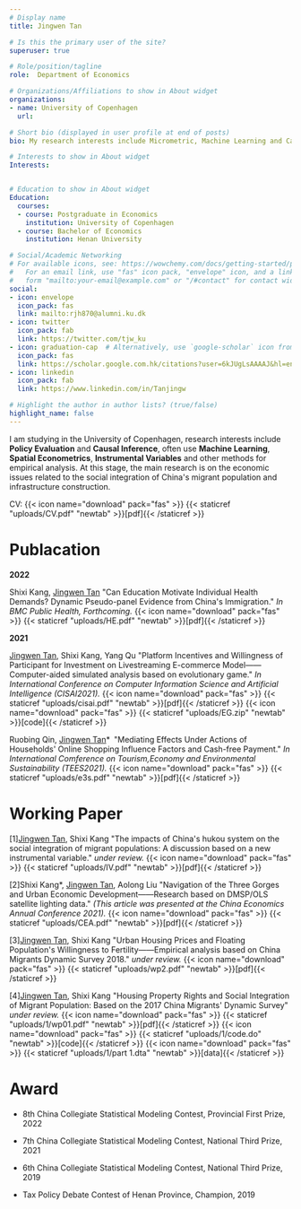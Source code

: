 ```yaml
---
# Display name
title: Jingwen Tan

# Is this the primary user of the site?
superuser: true

# Role/position/tagline
role:  Department of Economics

# Organizations/Affiliations to show in About widget
organizations:
- name: University of Copenhagen
  url: 

# Short bio (displayed in user profile at end of posts)
bio: My research interests include Micrometric, Machine Learning and Causal Inference

# Interests to show in About widget
Interests:


# Education to show in About widget
Education:
  courses:
  - course: Postgraduate in Economics
    institution: University of Copenhagen
  - course: Bachelor of Economics
    institution: Henan University

# Social/Academic Networking
# For available icons, see: https://wowchemy.com/docs/getting-started/page-builder/#icons
#   For an email link, use "fas" icon pack, "envelope" icon, and a link in the
#   form "mailto:your-email@example.com" or "/#contact" for contact widget.
social:
- icon: envelope
  icon_pack: fas
  link: mailto:rjh870@alumni.ku.dk
- icon: twitter
  icon_pack: fab
  link: https://twitter.com/tjw_ku
- icon: graduation-cap  # Alternatively, use `google-scholar` icon from `ai` icon pack
  icon_pack: fas
  link: https://scholar.google.com.hk/citations?user=6kJUgLsAAAAJ&hl=en
- icon: linkedin
  icon_pack: fab
  link: https://www.linkedin.com/in/Tanjingw

# Highlight the author in author lists? (true/false)
highlight_name: false
---
```


I am studying in the University of Copenhagen, research interests include <b>Policy Evaluation</b> and <b>Causal Inference</b>, often use <b>Machine Learning</b>, <b>Spatial Econometrics</b>, <b>Instrumental Variables</b> and other methods for empirical analysis. At this stage, the main research is on the economic issues related to the social integration of China's migrant population and infrastructure construction.

CV: {{< icon name="download" pack="fas" >}} {{< staticref "uploads/CV.pdf" "newtab" >}}[pdf]{{< /staticref >}}


<h1>Publacation</h1>

<b>2022</b>

Shixi Kang, <u>Jingwen Tan</u> "Can Education Motivate Individual Health Demands? Dynamic Pseudo-panel Evidence from China's Immigration." <i>In BMC Public Health, Forthcoming.</i>
{{< icon name="download" pack="fas" >}} {{< staticref "uploads/HE.pdf" "newtab" >}}[pdf]{{< /staticref >}}

<b>2021</b>

<u>Jingwen Tan</u>, Shixi Kang, Yang Qu "Platform Incentives and Willingness of Participant for Investment on Livestreaming E-commerce Model——Computer-aided simulated analysis based on evolutionary game." <i>In International Conference on Computer Information Science and Artificial Intelligence (CISAI2021).</i>
{{< icon name="download" pack="fas" >}} {{< staticref "uploads/cisai.pdf" "newtab" >}}[pdf]{{< /staticref >}}
{{< icon name="download" pack="fas" >}} {{< staticref "uploads/EG.zip" "newtab" >}}[code]{{< /staticref >}}

Ruobing Qin, <u>Jingwen Tan</u>* "Mediating Effects Under Actions of Households' Online Shopping Influence Factors and Cash-free Payment." <i>In International Comference on Tourism,Economy and Environmental Sustainability (TEES2021).</i>
{{< icon name="download" pack="fas" >}} {{< staticref "uploads/e3s.pdf" "newtab" >}}[pdf]{{< /staticref >}}

<h1>Working Paper</h1>

[1]<u>Jingwen Tan</u>, Shixi Kang "The impacts of China's hukou system on the social integration of migrant populations: A discussion based on a new instrumental variable." <i>under review.</i>
{{< icon name="download" pack="fas" >}} {{< staticref "uploads/IV.pdf" "newtab" >}}[pdf]{{< /staticref >}}

[2]Shixi Kang*, <u>Jingwen Tan</u>, Aolong Liu "Navigation of the Three Gorges and Urban Economic Development——Research based on DMSP/OLS satellite lighting data." <i>(This article was presented at the China Economics Annual Conference 2021).</i>
{{< icon name="download" pack="fas" >}} {{< staticref "uploads/CEA.pdf" "newtab" >}}[pdf]{{< /staticref >}}

[3]<u>Jingwen Tan</u>, Shixi Kang "Urban Housing Prices and Floating Population's Willingness to Fertility——Empirical analysis based on China Migrants Dynamic Survey 2018." <i>under review.</i>
{{< icon name="download" pack="fas" >}} {{< staticref "uploads/wp2.pdf" "newtab" >}}[pdf]{{< /staticref >}}

[4]<u>Jingwen Tan</u>, Shixi Kang "Housing Property Rights and Social Integration of Migrant Population: Based on the 2017 China Migrants' Dynamic Survey" <i>under review.</i>
{{< icon name="download" pack="fas" >}} {{< staticref "uploads/1/wp01.pdf" "newtab" >}}[pdf]{{< /staticref >}}
{{< icon name="download" pack="fas" >}} {{< staticref "uploads/1/code.do" "newtab" >}}[code]{{< /staticref >}}
{{< icon name="download" pack="fas" >}} {{< staticref "uploads/1/part 1.dta" "newtab" >}}[data]{{< /staticref >}}


<h1>Award</h1>


* 8th China Collegiate Statistical Modeling Contest, Provincial First Prize, 2022


* 7th China Collegiate Statistical Modeling Contest, National Third Prize, 2021


* 6th China Collegiate Statistical Modeling Contest, National Third Prize, 2019


* Tax Policy Debate Contest of Henan Province, Champion, 2019

